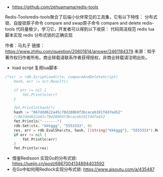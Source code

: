 
+ https://github.com/zehuamama/redis-tools

Redis-Toolsredis-tools聚合了后端小伙伴常见的工具集，它有以下特性：
分布式锁、自旋锁原子命令 
compare and swap原子命令 
compare and delete
redis-tools 代码量极少，学习它，开发者可以得到以下收获：
代码简洁规范
redis lua脚本实现
redis 分布式锁的正确实现

作者：马丸子
链接：https://www.zhihu.com/question/20801814/answer/2461184379
来源：知乎
著作权归作者所有。商业转载请联系作者获得授权，非商业转载请注明出处。


+ load script  复用lua脚本

```go
/*scr := rdb.ScriptLoad(ctx, compareAndDeleteScript)
	hash, err := scr.Result()

	if err != nil {
		fmt.Println(err)
	}

	fmt.Println(hash)*/
	hash := "867ddd622a45c70d280b9f3bcaceb191fdd7e452"
	//867ddd622a45c70d280b9f3bcaceb191fdd7e452
	fmt.Println("-------")
	rdb.Set(ctx, "kkkggg", "5553333", 0)
	res, err = rdb.EvalSha(ctx, hash, []string{"kkkggg"}, "5553333").Result()
	if err != nil {
		fmt.Println(err)
	}
	fmt.Println(res)
```

+ 借鉴Redisson 实现Go的分布式锁: <https://juejin.cn/post/6867004134894403592>
+ 在Go中如何用Redlock实现分布式锁: <https://www.aisoutu.com/a/435487>